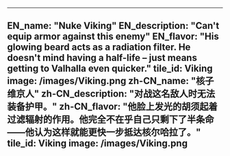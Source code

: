 ---

EN_name: "Nuke Viking"
EN_description: "Can't equip armor against this enemy"
EN_flavor: "His glowing beard acts as a radiation filter. He doesn't mind having a half-life – just means getting to Valhalla even quicker."
tile_id: Viking
image: /images/Viking.png
zh-CN_name: "核子维京人"
zh-CN_description: "对战这名敌人时无法装备护甲。"
zh-CN_flavor: "他脸上发光的胡须起着过滤辐射的作用。他完全不在乎自己只剩下了半条命——他认为这样就能更快一步抵达核尔哈拉了。"
tile_id: Viking
image: /images/Viking.png
---